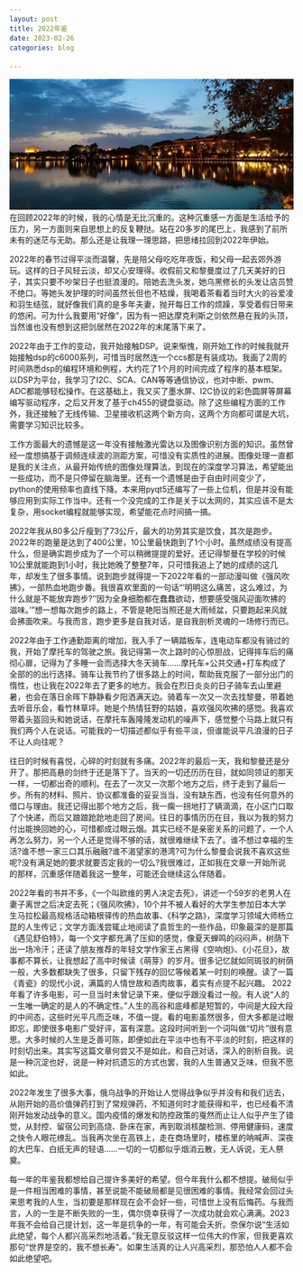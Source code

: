 ```yaml
---
layout: post
title: 2022年鉴
date: 2023-02-26
categories: blog

---
```

![Alt text](/img/6.jpg)
在回顾2022年的时候，我的心情是无比沉重的。这种沉重感一方面是生活给予的压力，另一方面则来自思想上的反复鞭挞。站在20多岁的尾巴上，我感到了前所未有的迷茫与无助。那么还是让我理一理思路，把思绪拉回到2022年伊始。

2022年的春节过得平淡而温馨，先是陪父母吃吃年夜饭，和父母一起去郊外游玩。这样的日子风轻云淡，却又心安理得。收假前又和黎曼度过了几天美好的日子，其实只要不吵架日子也挺浪漫的。陪她去洗头发，她乌黑修长的头发让店员赞不绝口。等她头发护理的时间虽然长但也不枯燥，我喝着茶看着当时大火的谷爱凌和羽生结弦，就好像我们真的是多年夫妻，抛开每日工作的烦躁，享受着假日带来的悠闲。可为什么我要用“好像”，因为有一把达摩克利斯之剑依然悬在我的头顶，当然谁也没有想到这把剑居然在2022年的末尾落下来了。

2022年由于工作的变动，我开始接触DSP。说来惭愧，刚开始工作的时候我就开始接触dsp的c6000系列，可惜当时居然连一个ccs都是有装成功。我画了2周的时间熟悉dsp的编程环境和例程，大约花了1个月的时间完成了程序的基本框架。以DSP为平台，我学习了I2C、SCA、CAN等等通信协议，也对中断、pwm、ADC都能够轻松操作。在这基础上，我又买了墨水屏、I2C协议的彩色圆屏等屏幕编写驱动程序，之后又开发了基于ch455的键盘驱动。除了这些编程方面的工作外，我还接触了无线传输、卫星接收机这两个新方向，这两个方向都可谓是大坑，需要学习知识比较多。

工作方面最大的遗憾是这一年没有接触激光雷达以及图像识别方面的知识。虽然曾经一度想搞基于调频连续波的测距方案，可惜没有实质性的进展。图像处理一直都是我的关注点，从最开始传统的图像处理算法，到现在的深度学习算法，希望能出一些成功，而不是只停留在脑海里。还有一个遗憾是由于自由时间变少了，python的使用频率也直线下降。本来用pyqt5还编写了一些上位机，但是并没有能够应用到实际工作当中。还有一个没完成的工作是关于以太网的，其实应该不是太复杂，用socket编程就能够实现，希望能花点时间搞一搞。

2022年我从80多公斤瘦到了73公斤，最大的功劳其实是饮食，其次是跑步。2022年的跑量是达到了400公里，10公里最快跑到了1个小时。虽然成绩没有提高什么，但是确实跑步成为了一个可以稍微提提的爱好。还记得黎曼在学校的时候10公里就能跑到1小时，我比她晚了整整7年，只可惜我追上了她的成绩的这几年，却发生了很多事情。说到跑步就得提一下2022年看的一部动漫叫做《强风吹拂》，一部热血地跑步番。我很喜欢里面的一句话“’明明这么痛苦，这么难过，为什么就是不能放弃跑步?’’因为全身细胞都在蠢蠢欲动，想要感受强风迎面吹拂的滋味。’”想一想每次跑步的路上，不管是艳阳当照还是大雨倾盆，只要跑起来风就会拂面吹来。与我而言，跑步更多是自我对话，是自我剖析灵魂的一场修行而已。

2022年由于工作通勤距离的增加，我入手了一辆踏板车，连电动车都没有骑过的我，开始了摩托车的驾驶之旅。我记得第一次上路时的心惊胆战，记得摔车后的痛彻心扉，记得为了多睡一会而选择大冬天骑车……摩托车+公共交通+打车构成了全部的的出行选择。骑车让我节约了很多路上的时间，帮助我克服了一部分出门的惰性，也让我在2022年去了更多的地方。我会在烈日炎炎的日子骑车去山里避暑，也会在落日余晖下静静看夕阳洒满天边。骑着车一次又一次去找黎曼，带着她去听音乐会，看竹林草坪。她是个热情狂野的姑娘，喜欢强风吹拂的感觉。我喜欢带着头盔回头和她说话，在摩托车轰隆隆发动机的噪声下，感觉整个马路上就只有我们两个人在说话。可能我的一切描述都似乎有些平淡，但谁能说平凡浪漫的日子不让人向往呢？

往日的时候有喜悦，心碎的时刻就有多痛。2022年的最后一天，我和黎曼还是分开了。那把高悬的剑终于还是落下了。当天的一切还历历在目，就如同领证的那天一样，一切都出奇的顺利。在去了一次又一次那个地方之后，终于走到了最后一步。所有的材料、照片、协议都准备的妥妥当当，没有缺东西，也没有任何意外的借口与理由。我还记得出那个地方之后，我一瘸一拐地打了辆滴滴，在小区门口取了个快递，而后又踉踉跄跄地走回了房间。往日的事情历历在目，我以为我的努力付出能换回她的心，可惜都成过眼云烟。其实已经不是亲密关系的问题了，一个人再怎么努力，另一个人还是觉得不够的话，就很难继续下去了。谁不想过幸福的生活?谁不想一家三口其乐融融?谁不渴望家的港湾?可为什么黎曼会说我不喜欢这些呢?没有满足她的要求就要否定我的一切么?我很难过，正如我在文章一开始所说的那样，沉重感伴随着我这一整年，可能还会继续这么伴随着。

2022年看的书并不多，《一个叫欧维的男人决定去死》，讲述一个59岁的老男人在妻子离世之后决定去死；《强风吹拂》，10个并不被人看好的大学生参加日本大学生马拉松最高规格活动箱根驿传的热血故事、《科学之路》，深度学习领域大师杨立昆的人生传记；文学方面浅尝辄止地阅读了袁哲生的一些作品，印象最深的是那篇《遇见舒伯特》，每一个文字都充满了压抑的感觉，像夏天蝉鸣的闷闷声，树荫下出一场冷汗；还读了朋友推荐的年轻文学作家王占黑得《空响炮》、《小花旦》，故事都不算长，让我想起了高中时候读《萌芽》的岁月。很多记忆就如同斑驳的树荫一般，大多数都缺失了很多，只留下残存的回忆等候着某一时刻的唤醒。读了一篇《青瓷》的现代小说，满篇的人情世故和酒肉故事，着实有点提不起兴趣。
2022年看了许多电影，可一旦当时未曾记录下来，便似乎跟没看过一般。有人说“人的一生唯一确定的是人的不确定性。”人生的高谷和底峰都是短暂的，中间是大段大段的中间态，这些时光平凡而乏味，不值一提。看的电影虽然很多，但大多都是过眼即忘，即使很多电影广受好评，富有深意。这段时间听到一个词叫做“切片”很有意思。大多时候的人生是乏善可陈，即便如此在平淡中也有不平淡的时刻，把这样的时刻切出来。其实写这篇文章何尝又不是如此，和自己对话，深入的剖析自我。说是一种沉淀也好，说是一种对抗遗忘的方式也罢，我的人生普通又乏味，但我不愿如此。

2022年发生了很多大事，俄乌战争的开始让人觉得战争似乎并没有和我们远去，从刚开始的高价值弹药打到了常规弹药，不知道何时才能获得和平，也已经看不清刚开始发动战争的意义。国内疫情的爆发和防控政策的戛然而止让人似乎产生了错觉，从封控、留宿公司到高烧、卧床在家，再到取消核酸检测、停用健康码，速度之快令人眼花缭乱。当我再次坐在高铁上，走在商场里时，楼栋里的呐喊声、深夜的大巴车、白纸无声的轻语……一切的一切都似乎烟消云散，无人诉说，无人祭奠。

每一年的年鉴我都想给自己提许多美好的希望。但今年我什么都不想提。破局似乎是一件相当困难的事情，甚至说能不能破局都是见很困难的事情。我经常会回过头来思考我的人生，当初要是那样现在会不会好一些，可惜世上没有后悔药。与我而言，人的一生是不断失败的一生，偶尔侥幸获得了一次成功就会欢心满满。2023年我不会给自己提计划，这一年是抗争的一年，有可能会夭折。奈保尔说“生活如此绝望，每个人都兴高采烈地活着。”我无意反驳这样一位伟大的作家，但我更喜欢那句“世界是空的，我不想长寿”。如果生活真的让人兴高采烈，那恐怕人人都不会如此绝望吧。
